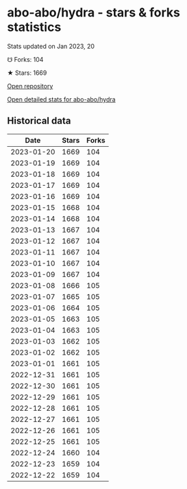 # abo-abo/hydra - stars & forks statistics

Stats updated on Jan 2023, 20

☋ Forks: 104

★ Stars: 1669

[Open repository](https://github.com/abo-abo/hydra)

[Open detailed stats for abo-abo/hydra](https://reviewgithub.com/rep/abo-abo/hydra)

## Historical data
| Date | Stars | Forks |
|------|-------|-------|
| 2023-01-20 | 1669 | 104 | 
| 2023-01-19 | 1669 | 104 | 
| 2023-01-18 | 1669 | 104 | 
| 2023-01-17 | 1669 | 104 | 
| 2023-01-16 | 1669 | 104 | 
| 2023-01-15 | 1668 | 104 | 
| 2023-01-14 | 1668 | 104 | 
| 2023-01-13 | 1667 | 104 | 
| 2023-01-12 | 1667 | 104 | 
| 2023-01-11 | 1667 | 104 | 
| 2023-01-10 | 1667 | 104 | 
| 2023-01-09 | 1667 | 104 | 
| 2023-01-08 | 1666 | 105 | 
| 2023-01-07 | 1665 | 105 | 
| 2023-01-06 | 1664 | 105 | 
| 2023-01-05 | 1663 | 105 | 
| 2023-01-04 | 1663 | 105 | 
| 2023-01-03 | 1662 | 105 | 
| 2023-01-02 | 1662 | 105 | 
| 2023-01-01 | 1661 | 105 | 
| 2022-12-31 | 1661 | 105 | 
| 2022-12-30 | 1661 | 105 | 
| 2022-12-29 | 1661 | 105 | 
| 2022-12-28 | 1661 | 105 | 
| 2022-12-27 | 1661 | 105 | 
| 2022-12-26 | 1661 | 105 | 
| 2022-12-25 | 1661 | 105 | 
| 2022-12-24 | 1660 | 104 | 
| 2022-12-23 | 1659 | 104 | 
| 2022-12-22 | 1659 | 104 | 

